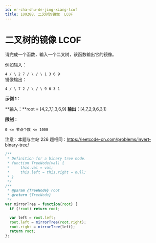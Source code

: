 ```yaml
---
id: er-cha-shu-de-jing-xiang-lcof
title: 100288. 二叉树的镜像  LCOF
---
```


# 二叉树的镜像  LCOF

请完成一个函数，输入一个二叉树，该函数输出它的镜像。

例如输入：

`4
/ \
2 7
/ \ / \
1 3 6 9`  
镜像输出：

`4
/ \
7 2
/ \ / \
9 6 3 1`



**示例 1：**

**输入：**root = \[4,2,7,1,3,6,9] **输出：**\[4,7,2,9,6,3,1]



**限制：**

`0 <= 节点个数 <= 1000`

注意：本题与主站 226 题相同：<https://leetcode-cn.com/problems/invert-binary-tree/>



```javascript
/**
 * Definition for a binary tree node.
 * function TreeNode(val) {
 *     this.val = val;
 *     this.left = this.right = null;
 * }
 */
/**
 * @param {TreeNode} root
 * @return {TreeNode}
 */
var mirrorTree = function(root) {
  if (!root) return root;

  var left = root.left;
  root.left = mirrorTree(root.right);
  root.right = mirrorTree(left);
  return root;
};
```